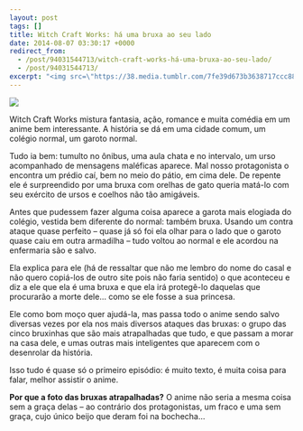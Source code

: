 ```yaml
---
layout: post
tags: []
title: Witch Craft Works: há uma bruxa ao seu lado
date: 2014-08-07 03:30:17 +0000
redirect_from:
  - /post/94031544713/witch-craft-works-há-uma-bruxa-ao-seu-lado/
  - /post/94031544713/
excerpt: "<img src=\"https://38.media.tumblr.com/7fe39d673b3638717ccc88172f9b8933/tumblr_inline_n9we7iFRcc1qju32f.jpg\">"
---
```


![](https://38.media.tumblr.com/7fe39d673b3638717ccc88172f9b8933/tumblr_inline_n9we7iFRcc1qju32f.jpg)

Witch Craft Works mistura fantasia, ação, romance e muita comédia em um
anime bem interessante. A história se dá em uma cidade comum, um colégio
normal, um garoto normal.

Tudo ia bem: tumulto no ônibus, uma aula chata e no intervalo, um urso
acompanhado de mensagens maléficas aparece. Mal nosso protagonista o
encontra um prédio caí, bem no meio do pátio, em cima dele. De repente
ele é surpreendido por uma bruxa com orelhas de gato queria matá-lo com
seu exército de ursos e coelhos não tão amigáveis.

Antes que pudessem fazer alguma coisa aparece a garota mais elogiada do
colégio, vestida bem diferente do normal: também bruxa. Usando um contra
ataque quase perfeito – quase já só foi ela olhar para o lado que o
garoto quase caiu em outra armadilha – tudo voltou ao normal e ele
acordou na enfermaria são e salvo.

Ela explica para ele (há de ressaltar que não me lembro do nome do casal
e não quero copiá-los de outro site pois não faria sentido) o que
aconteceu e diz a ele que ela é uma bruxa e que ela irá protegê-lo
daquelas que procurarão a morte dele… como se ele fosse a sua princesa.

Ele como bom moço quer ajudá-la, mas passa todo o anime sendo salvo
diversas vezes por ela nos mais diversos ataques das bruxas: o grupo das
cinco bruxinhas que são mais atrapalhadas que tudo, e que passam a morar
na casa dele, e umas outras mais inteligentes que aparecem com o
desenrolar da história.

Isso tudo é quase só o primeiro episódio: é muito texto, é muita coisa
para falar, melhor assistir o anime.

**Por que a foto das bruxas atrapalhadas?** O anime não seria a mesma
coisa sem a graça delas – ao contrário dos protagonistas, um fraco e uma
sem graça, cujo único beijo que deram foi na bochecha…

